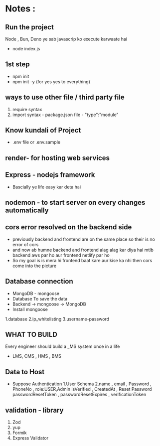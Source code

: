 # Notes : 

## Run the project
Node , Bun, Deno ye sab javascrip ko execute karwaate hai
- node index.js

## 1st step
- npm init
- npm init -y (for yes yes to everything)

## ways to use other file / third party file
1. require syntax
2. import syntax - package.json file - "type":"module"

## Know kundali of Project
- .env file or .env.sample 

## render- for hosting web services

## Express - nodejs framework
- Bascially ye life easy kar deta hai

## nodemon - to start server on every changes automatically

## cors error resolved on the backend side
- previously backend and frontend are on the same place so their is no error of cors
- and now ab humne backend and frontend alag alag kar diya hai mtlb backend aws par ho aur frontend netlify par ho
- So my goal is is mera hi frontend baat kare aur kise ka nhi then cors come into the picture

## Database connection 
- MongoDB - mongoose
- Database To save the data
- Backend -> mongoose -> MongoDB
- Install mongoose

1.database
2.ip_whitelisting
3.username-password

## WHAT TO BUILD
 Every engineer should build a _MS system once in a life
 - LMS, CMS , HMS , BMS

## Data to Host
- Suppose Authentication 
1.User Schema
2.name , email , Password , PhoneNo , role:USER,Admin
isVerified , CreatedAt , Reset Password
passwordResetToken , passwordResetExpires , verificationToken 

## validation - library
1. Zod 
2. yup
3. Formik
4. Express Validator
